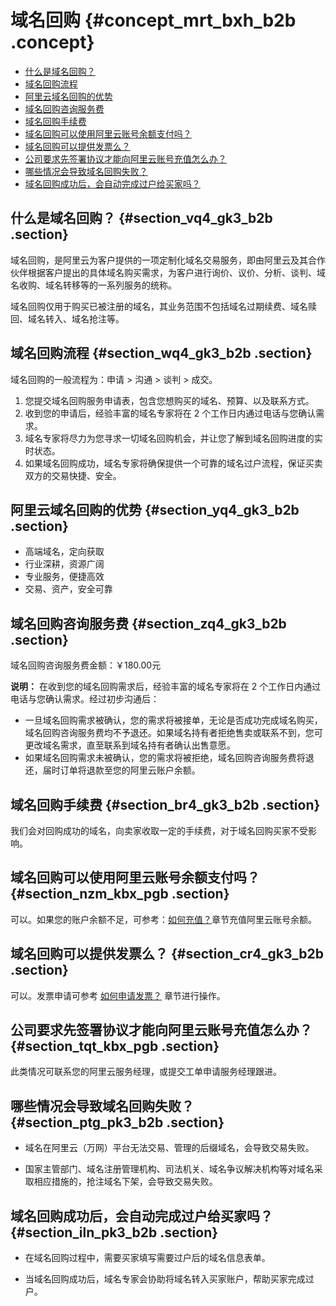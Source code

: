 # 域名回购 {#concept_mrt_bxh_b2b .concept}

-   [什么是域名回购？](#section_vq4_gk3_b2b)
-   [域名回购流程](#section_wq4_gk3_b2b)
-   [阿里云域名回购的优势](#section_yq4_gk3_b2b)
-   [域名回购咨询服务费](#section_zq4_gk3_b2b)
-   [域名回购手续费](#section_br4_gk3_b2b)
-   [域名回购可以使用阿里云账号余额支付吗？](#section_nzm_kbx_pgb)
-   [域名回购可以提供发票么？](#section_cr4_gk3_b2b)
-   [公司要求先签署协议才能向阿里云账号充值怎么办？](#section_tqt_kbx_pgb)
-   [哪些情况会导致域名回购失败？](#section_ptg_pk3_b2b)
-   [域名回购成功后，会自动完成过户给买家吗？](#section_iln_pk3_b2b)

## 什么是域名回购？ {#section_vq4_gk3_b2b .section}

域名回购，是阿里云为客户提供的一项定制化域名交易服务，即由阿里云及其合作伙伴根据客户提出的具体域名购买需求，为客户进行询价、议价、分析、谈判、域名收购、域名转移等的一系列服务的统称。

域名回购仅用于购买已被注册的域名，其业务范围不包括域名过期续费、域名赎回、域名转入、域名抢注等。

## 域名回购流程 {#section_wq4_gk3_b2b .section}

域名回购的一般流程为：申请 \> 沟通 \> 谈判 \> 成交。

1.  您提交域名回购服务申请表，包含您想购买的域名、预算、以及联系方式。
2.  收到您的申请后，经验丰富的域名专家将在 2 个工作日内通过电话与您确认需求。
3.  域名专家将尽力为您寻求一切域名回购机会，并让您了解到域名回购进度的实时状态。
4.  如果域名回购成功，域名专家将确保提供一个可靠的域名过户流程，保证买卖双方的交易快捷、安全。

## 阿里云域名回购的优势 {#section_yq4_gk3_b2b .section}

-   高端域名，定向获取
-   行业深耕，资源广阔
-   专业服务，便捷高效
-   交易、资产，安全可靠

## 域名回购咨询服务费 {#section_zq4_gk3_b2b .section}

域名回购咨询服务费金额：￥180.00元

**说明：** 在收到您的域名回购需求后，经验丰富的域名专家将在 2 个工作日内通过电话与您确认需求。经过初步沟通后：

-   一旦域名回购需求被确认，您的需求将被接单，无论是否成功完成域名购买，域名回购咨询服务费均不予退还。如果域名持有者拒绝售卖或联系不到，您可更改域名需求，直至联系到域名持有者确认出售意愿。
-   如果域名回购需求未被确认，您的需求将被拒绝，域名回购咨询服务费将退还，届时订单将退款至您的阿里云账户余额。

## 域名回购手续费 {#section_br4_gk3_b2b .section}

我们会对回购成功的域名，向卖家收取一定的手续费，对于域名回购买家不受影响。

## 域名回购可以使用阿里云账号余额支付吗？ {#section_nzm_kbx_pgb .section}

可以。如果您的账户余额不足，可参考：[如何充值？](https://help.aliyun.com/knowledge_detail/37107.html)章节充值阿里云账号余额。

## 域名回购可以提供发票么？ {#section_cr4_gk3_b2b .section}

可以。发票申请可参考 [如何申请发票？](https://help.aliyun.com/knowledge_detail/37053.html) 章节进行操作。

## 公司要求先签署协议才能向阿里云账号充值怎么办？ {#section_tqt_kbx_pgb .section}

此类情况可联系您的阿里云服务经理，或提交工单申请服务经理跟进。

## 哪些情况会导致域名回购失败？ {#section_ptg_pk3_b2b .section}

-   域名在阿里云（万网）平台无法交易、管理的后缀域名，会导致交易失败。

-   国家主管部门、域名注册管理机构、司法机关、域名争议解决机构等对域名采取相应措施的，抢注域名下架，会导致交易失败。


## 域名回购成功后，会自动完成过户给买家吗？ {#section_iln_pk3_b2b .section}

-   在域名回购过程中，需要买家填写需要过户后的域名信息表单。

-   当域名回购成功后，域名专家会协助将域名转入买家账户，帮助买家完成过户。


